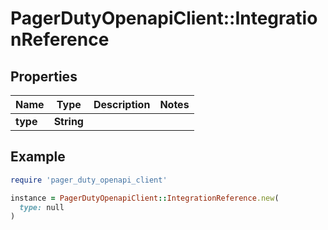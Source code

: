 # PagerDutyOpenapiClient::IntegrationReference

## Properties

| Name | Type | Description | Notes |
| ---- | ---- | ----------- | ----- |
| **type** | **String** |  |  |

## Example

```ruby
require 'pager_duty_openapi_client'

instance = PagerDutyOpenapiClient::IntegrationReference.new(
  type: null
)
```

